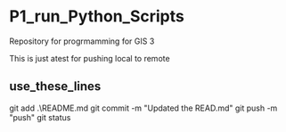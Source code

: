 # P1_run_Python_Scripts
Repository for progrmamming for GIS 3


This is just atest for pushing local to remote
## use_these_lines
git add .\README.md
git commit -m "Updated the READ.md"
git push -m "push"
git status